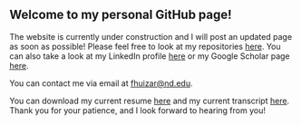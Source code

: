 ## Welcome to my personal GitHub page!
The website is currently under construction and I will post an updated page as soon as possible! Please feel free to look at my repositories [here](https://github.com/fjhuizar). You can also take a look at my LinkedIn profile [here](https://www.linkedin.com/in/francisco-huizar-82bb1a127/) or my Google Scholar page [here](https://scholar.google.com/citations?user=dVfZI1cAAAAJ&hl=en&oi=ao). 

You can contact me via email at fhuizar@nd.edu.

You can download my current resume [here](https://github.com/fjhuizar/Francisco_Huizar/raw/gh-pages/Francisco_Huizar_CV_Aug_26_21.pdf) and my current transcript [here](https://github.com/fjhuizar/Francisco_Huizar/raw/gh-pages/Francisco_Huizar_Grad_Transcript_FA21.pdf). Thank you for your patience, and I look forward to hearing from you!
